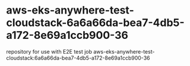 # aws-eks-anywhere-test-cloudstack-6a6a66da-bea7-4db5-a172-8e69a1ccb900-36
repository for use with E2E test job aws-eks-anywhere-test-cloudstack:6a6a66da-bea7-4db5-a172-8e69a1ccb900-36
